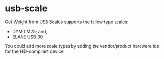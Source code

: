 # usb-scale
Get Weight from USB Scales supports the follow type scales:
- DYMO M25; and,
- ELANE USB 30 

You could add more scale types by adding the vendor/product hardware ids for the HID-compliant device
